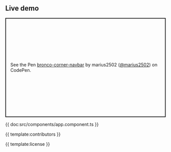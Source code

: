 ## Live demo

<p class="codepen" data-height="311" data-theme-id="0" data-default-tab="html,result" data-user="marius2502" data-slug-hash="MMzboL" style="height: 311px; box-sizing: border-box; display: flex; align-items: center; justify-content: center; border: 2px solid; margin: 1em 0; padding: 1em;" data-pen-title="bronco-button">
  <span>See the Pen <a target="_blank" href="https://codepen.io/marius2502/pen/gNyWWV">
  bronco-corner-navbar</a> by marius2502 (<a target="_blank" href="https://codepen.io/marius2502">@marius2502</a>)
  on CodePen.</span>
</p>

{{ doc:src/components/app.component.ts }}

{{ template:contributors }}

{{ template:license }}